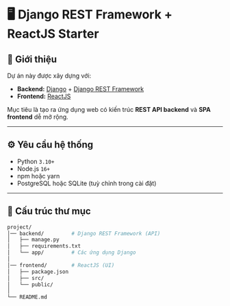 # 🖥️ Django REST Framework + ReactJS Starter  

## 🚀 Giới thiệu  
Dự án này được xây dựng với:  
- **Backend:** [Django](https://www.djangoproject.com/) + [Django REST Framework](https://www.django-rest-framework.org/)  
- **Frontend:** [ReactJS](https://react.dev/)  

Mục tiêu là tạo ra ứng dụng web có kiến trúc **REST API backend** và **SPA frontend** dễ mở rộng.  

---

## ⚙️ Yêu cầu hệ thống  
- Python `3.10+`  
- Node.js `16+`  
- npm hoặc yarn  
- PostgreSQL hoặc SQLite (tuỳ chỉnh trong cài đặt)  

---

## 📂 Cấu trúc thư mục  
```bash
project/
│── backend/         # Django REST Framework (API)
│   ├── manage.py
│   ├── requirements.txt
│   └── app/         # Các ứng dụng Django
│
│── frontend/        # ReactJS (UI)
│   ├── package.json
│   ├── src/
│   └── public/
│
└── README.md
